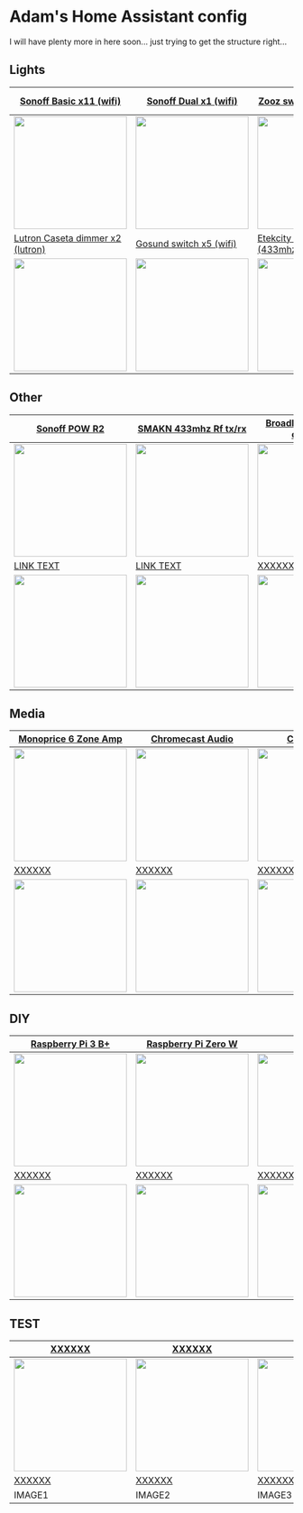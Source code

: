 # Adam's Home Assistant config

I will have plenty more in here soon... just trying to get the structure right...

## Lights
| <a href="https://amzn.to/3fWEEim">Sonoff Basic x11 (wifi)</a> | <a href="https://amzn.to/3g0sHs2">Sonoff Dual x1 (wifi)</a> | <a href="https://amzn.to/2VosWFt">Zooz switch x1 (z-wave)</a>| <a href="https://amzn.to/2A7jdMi">Zooz 3-way dimmer x3 (z-wave)</a> | 
| --- | --- | --- | --- |
| <a href="XXXXXX"><img src="./images/XXXXXX" width="200"/> | <a href="XXXXXX"><img src="./images/XXXXXX" width="200"/> | <a href="XXXXXX"><img src="./images/XXXXXX" width="200"/> | <a href="XXXXXX"><img src="./images/XXXXXX" width="200"/> 
| <a href="https://amzn.to/2VosWFt">Lutron Caseta dimmer x2 (lutron)</a> | <a href="https://amzn.to/2VooTc9">Gosund switch x5 (wifi)</a> | <a href="https://amzn.to/2ZfDOqk">Etekcity outlets x5 (433mhz RF)</a> | <a href="XXXXXX">XXXXXX</a> | 
| <a href="XXXXXX"><img src="./images/XXXXXX" width="200"/> | <a href="XXXXXX"><img src="./images/XXXXXX" width="200"/> | <a href="XXXXXX"><img src="./images/XXXXXX" width="200"/> | <a href="XXXXXX"><img src="./images/XXXXXX" width="200"/>

## Other
| <a href="https://amzn.to/2ZkCYbU">Sonoff POW R2</a> | <a href="https://amzn.to/3i7vgua">SMAKN 433mhz Rf tx/rx</a> | <a href="https://amzn.to/2ZfDOqk">Broadlink RM  Mini3 IR control x2</a>| <a href="https://amzn.to/2ZfDOqk">Radio Thermostat CT50</a> | 
| --- | --- | --- | --- |
| <img src="./images/XXXXXX" width="200"/> | <img src="./images/XXXXXX" width="200"/> | <img src="./images/XXXXXX" width="200"/> | <img src="./images/XXXXXX" width="200"/> 
| <a href="LINK">LINK TEXT</a> | <a href="LINK">LINK TEXT</a> | <a href="XXXXXX">XXXXXX</a> | <a href="XXXXXX">XXXXXX</a> | 
| <img src="./images/XXXXXX" width="200"/> | <img src="./images/XXXXXX" width="200"/> | <img src="./images/XXXXXX" width="200"/> | <img src="./images/XXXXXX" width="200"/> 

## Media
| <a href="https://www.monoprice.com/product?p_id=10761">Monoprice 6 Zone Amp</a> | <a href="XXXXXX">Chromecast Audio</a> | <a href="XXXXXX">Chromecast</a>| <a href="https://amzn.to/2NCd4ea">Echo Dot x7</a> | 
| --- | --- | --- | --- |
| <img src="./images/XXXXXX" width="200"/> | <img src="./images/XXXXXX" width="200"/> | <img src="./images/XXXXXX" width="200"/> | <img src="./images/XXXXXX" width="200"/> 
| <a href="XXXXXX">XXXXXX</a> | <a href="XXXXXX">XXXXXX</a> | <a href="XXXXXX">XXXXXX</a> | <a href="XXXXXX">XXXXXX</a> | 
| <img src="./images/XXXXXX" width="200"/> | <img src="./images/XXXXXX" width="200"/> | <img src="./images/XXXXXX" width="200"/> | <img src="./images/XXXXXX" width="200"/> 


## DIY
| <a href="XXXXXX">Raspberry Pi 3 B+</a> | <a href="XXXXXX">Raspberry Pi Zero W</a> | <a href="https://amzn.to/3ge3CtV">Relay</a>| <a href="https://amzn.to/3i7vgua">SMAKN 433mhz Rf tx/rx</a> | 
| --- | --- | --- | --- |
| <img src="./images/XXXXXX" width="200"/> | <img src="./images/XXXXXX" width="200"/> | <img src="./images/XXXXXX" width="200"/> | <img src="./images/XXXXXX" width="200"/> 
| <a href="XXXXXX">XXXXXX</a> | <a href="XXXXXX">XXXXXX</a> | <a href="XXXXXX">XXXXXX</a> | <a href="XXXXXX">XXXXXX</a> | 
| <img src="./images/XXXXXX" width="200"/> | <img src="./images/XXXXXX" width="200"/> | <img src="./images/XXXXXX" width="200"/> | <img src="./images/XXXXXX" width="200"/> 




## TEST
| <a href="XXXXXX">XXXXXX</a> | <a href="XXXXXX">XXXXXX</a> | <a href="XXXXXX">XXXXXX</a>| <a href="XXXXXX">XXXXXX</a> | 
| --- | --- | --- | --- |
| <img src="./images/XXXXXX" width="200"/> | <img src="./images/XXXXXX" width="200"/> | <img src="./images/XXXXXX" width="200"/> | <img src="./images/XXXXXX" width="200"/> 
| <a href="XXXXXX">XXXXXX</a> | <a href="XXXXXX">XXXXXX</a> | <a href="XXXXXX">XXXXXX</a> | <a href="XXXXXX">XXXXXX</a> | 
| IMAGE1 | IMAGE2 | IMAGE3 | IMAGE4 

